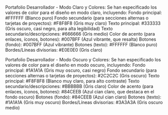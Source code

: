 Portafolio Desarrollador - Modo Claro y Colores: Se han especificado los valores de color para el diseño en modo claro, incluyendo:
Fondo principal: #FFFFFF (Blanco puro)
Fondo secundario (para secciones alternas o tarjetas de proyectos): #F8F8F8 (Gris muy claro)
Texto principal: #333333 (Gris oscuro, casi negro, para alta legibilidad)
Texto secundario/descripciones: #666666 (Gris medio)
Color de acento (para enlaces, íconos, botones): #007BFF (Azul vibrante, que resalta)
Botones (fondo): #007BFF (Azul vibrante)
Botones (texto): #FFFFFF (Blanco puro)
Bordes/Líneas divisorias: #E0E0E0 (Gris claro)

Portafolio Desarrollador - Modo Oscuro y Colores: Se han especificado los valores de color para el diseño en modo oscuro, incluyendo:
Fondo principal: #1A1A1A (Gris muy oscuro, casi negro)
Fondo secundario (para secciones alternas o tarjetas de proyectos): #2C2C2C (Gris oscuro)
Texto principal: #F8F8F8 (Blanco muy claro, para alto contraste)
Texto secundario/descripciones: #BBBBBB (Gris claro)
Color de acento (para enlaces, íconos, botones): #84CEEB (Azul cian claro, que destaca en el fondo oscuro)
Botones (fondo): #84CEEB (Azul cian claro)
Botones (texto): #1A1A1A (Gris muy oscuro)
Bordes/Líneas divisorias: #3A3A3A (Gris oscuro medio)